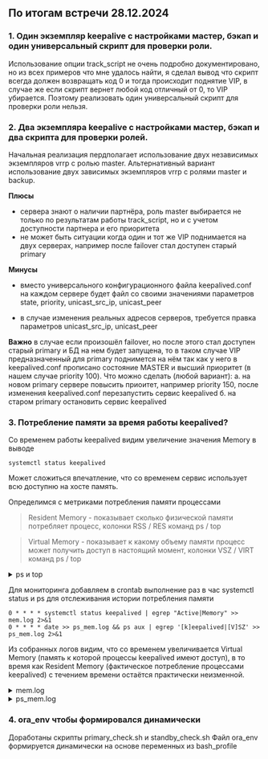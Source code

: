 
## По итогам встречи 28.12.2024
### 1. Один экземпляр keepalive с настройками мастер, бэкап и один универсальный скрипт для проверки роли. 
Использование опции track_script не очень подробно документировано, но из всех примеров что мне удалось найти, я сделал вывод что скрипт всегда должен возвращать код 0 и тогда происходит поднятие VIP, в случае же если скрипт вернет любой код отличный от 0, то VIP убирается. Поэтому реализовать один универсальный скрипт для проверки роли нельзя.

### 2. Два экземпляра keepalive с настройками мастер, бэкап и два скрипта для проверки ролей.
Начальная реализация пердполагает использование двух независимых экземпляров vrrp с ролью master.
Альтернативный вариант использование двух зависимых экземпляров vrrp с ролями master и backup.

**Плюсы** 
* сервера знают о наличии партнёра, роль master выбирается не только по результатам работы track_script, но и с учетом доступности партнера и его приоритета
* не может быть ситуации когда один и тот же VIP поднимается на двух серверах, например после failover стал доступен старый primary

**Минусы**
* вместо универсального конфигурационного файла keepalived.conf на каждом сервере будет файл со своими значениями параметров state, priority, unicast_src_ip, unicast_peer

* в случае изменения реальных адресов серверов, требуется правка параметров unicast_src_ip, unicast_peer

**Важно**
в случае если произошёл failover, но после этого стал доступен старый primary и БД на нем будет запущена, то в таком случае VIP предназначенный для primary поднимется на нём так как у него в keepalived.conf прописано состояние MASTER и высший приоритет (в нашем случае priority 100). 
Что можно сделать (любой вариант): 
а. на новом primary сервере повысить приоитет, например priority 150, после изменения keepalived.conf перезапустить сервис keepalived
б. на старом primary остановить сервис keepalived

### 3. Потребление памяти за время работы keepalived?

Со временем работы keepalived видим увеличение значения Memory в выводе

```shell
systemctl status keepalived
```

Может сложиться впечатление, что со временем сервис использует всю доступню на хосте память.

Определимся с метриками потребления памяти процессами 

> Resident Memory - показывает сколько физической памяти потребляет процесс, колонки RSS / RES команд ps / top 

> Virtual Memory - показывает к какому объему памяти процесс может получить доступ в настоящий момент, колонки VSZ / VIRT команд ps / top

<details><summary>ps и top</summary>

```shell
ps aux | egrep '[k]eepalived|[V]SZ'
```

VSZ - virtual memory size of the process in KiB (1024-byte units)
RSS - resident set size, the non-swapped physical memory that a task has used (in kiloBytes)

```shell
top -o RES -c $(sudo pgrep keepalived | awk '{A = A " -p " $1} END {print A}')
```

VIRT  --  Virtual Memory Size (KiB)
          The  total  amount  of  virtual memory used by the task.  It includes all code, data and shared libraries plus pages that have been swapped out and pages that have been mapped but not used.

RES  --  Resident Memory Size (KiB)
         The non-swapped physical memory a task is using.

SHR  --  Shared Memory Size (KiB)
         The  amount of shared memory available to a task, not all of which is typically resident.  It simply reflects memory that could be potentially shared with other processes.

Соответствие парметров ps и top 
VSZ = VIRT
RSS = RES

</details>

Для мониторинга добавляем в crontab выполнение раз в час systemctl status и ps для отслеживания истории потребления памяти

```shell
0 * * * * systemctl status keepalived | egrep "Active|Memory" >> mem.log 2>&1
0 * * * * date >> ps_mem.log && ps aux | egrep '[k]eepalived|[V]SZ' >> ps_mem.log 2>&1
```

Из собранных логов видим, что со временем увеличивается Virtual Memory (память к которой процессы keepalived имеют доступ), в то время как Resident Memory (фактическое потребление процессами keepalived) с течением времени остаётся практически неизменной.

<details><summary>mem.log</summary>

```shell
for i in {1..7}; do egrep -A1 -m1 "$i day" mem.log; done

   Active: active (running) since Sat 2024-12-28 06:00:26 MSK; 1 day 1h ago
   Memory: 120.6M
   Active: active (running) since Sat 2024-12-28 06:00:26 MSK; 2 days ago
   Memory: 236.9M
   Active: active (running) since Sat 2024-12-28 06:00:26 MSK; 3 days ago
   Memory: 306.1M
   Active: active (running) since Sat 2024-12-28 06:00:26 MSK; 4 days ago
   Memory: 362.6M
   Active: active (running) since Sat 2024-12-28 06:00:26 MSK; 5 days ago
   Memory: 379.8M
   Active: active (running) since Sat 2024-12-28 06:00:26 MSK; 6 days ago
   Memory: 435.3M

for i in {0..7}; do egrep -A1 -m1 "weeks $i day" mem.log; done

   Active: active (running) since Sat 2024-12-28 06:00:26 MSK; 1 weeks 0 days ago
   Memory: 429.2M
   Active: active (running) since Sat 2024-12-28 06:00:26 MSK; 1 weeks 1 days ago
   Memory: 435.5M
   Active: active (running) since Sat 2024-12-28 06:00:26 MSK; 1 weeks 2 days ago
   Memory: 458.0M
   Active: active (running) since Sat 2024-12-28 06:00:26 MSK; 1 weeks 3 days ago
   Memory: 457.6M
   Active: active (running) since Sat 2024-12-28 06:00:26 MSK; 1 weeks 4 days ago
   Memory: 479.6M
   Active: active (running) since Sat 2024-12-28 06:00:26 MSK; 1 weeks 5 days ago
   Memory: 436.1M

```
</details>

<details><summary>ps_mem.log</summary>

```shell
egrep -A4 "09:00:[0-9][0-9] MSK" ps_mem.log | egrep -v "/bin/sh|systemctl"

Sun Dec 29 09:00:01 MSK 2024
USER        PID %CPU %MEM    VSZ   RSS TTY      STAT START   TIME COMMAND
root      23145  0.0  0.0 123032  1836 ?        Ss   Dec28   0:07 /usr/sbin/keepalived -D
--
Mon Dec 30 09:00:01 MSK 2024
USER        PID %CPU %MEM    VSZ   RSS TTY      STAT START   TIME COMMAND
root      23145  0.0  0.0 123032  1836 ?        Ss   Dec28   0:14 /usr/sbin/keepalived -D
root      23146  0.0  0.1 125156  7312 ?        S    Dec28   0:12 /usr/sbin/keepalived -D
root      23147  0.0  0.1 125156  6088 ?        S    Dec28   2:04 /usr/sbin/keepalived -D
--
Tue Dec 31 09:00:01 MSK 2024
USER        PID %CPU %MEM    VSZ   RSS TTY      STAT START   TIME COMMAND
root      23145  0.0  0.0 123032  1836 ?        Ss   Dec28   0:20 /usr/sbin/keepalived -D
root      23146  0.0  0.1 125156  7308 ?        S    Dec28   0:18 /usr/sbin/keepalived -D
root      23147  0.0  0.1 125156  6084 ?        S    Dec28   3:03 /usr/sbin/keepalived -D
--
Wed Jan  1 09:00:01 MSK 2025
USER        PID %CPU %MEM    VSZ   RSS TTY      STAT START   TIME COMMAND
root      23145  0.0  0.0 123032  1688 ?        Ss    2024   0:27 /usr/sbin/keepalived -D
root      23146  0.0  0.1 125156  7084 ?        S     2024   0:25 /usr/sbin/keepalived -D
root      23147  0.0  0.1 125156  5852 ?        S     2024   4:00 /usr/sbin/keepalived -D
--
Thu Jan  2 09:00:01 MSK 2025
USER        PID %CPU %MEM    VSZ   RSS TTY      STAT START   TIME COMMAND
root      23145  0.0  0.0 123032  1688 ?        Ss    2024   0:34 /usr/sbin/keepalived -D
root      23146  0.0  0.1 125156  7084 ?        S     2024   0:31 /usr/sbin/keepalived -D
--
Fri Jan  3 09:00:01 MSK 2025
USER        PID %CPU %MEM    VSZ   RSS TTY      STAT START   TIME COMMAND
root      23145  0.0  0.0 123032  1688 ?        Ss    2024   0:41 /usr/sbin/keepalived -D
root      23146  0.0  0.1 125156  7084 ?        S     2024   0:39 /usr/sbin/keepalived -D
root      23147  0.0  0.1 125156  5852 ?        S     2024   6:00 /usr/sbin/keepalived -D
--
Sat Jan  4 09:00:01 MSK 2025
USER        PID %CPU %MEM    VSZ   RSS TTY      STAT START   TIME COMMAND
root      23145  0.0  0.0 123032  1688 ?        Ss    2024   0:48 /usr/sbin/keepalived -D
root      23146  0.0  0.1 125156  7084 ?        S     2024   0:45 /usr/sbin/keepalived -D
root      23147  0.0  0.1 125156  5852 ?        S     2024   6:57 /usr/sbin/keepalived -D
--
Sun Jan  5 09:00:01 MSK 2025
USER        PID %CPU %MEM    VSZ   RSS TTY      STAT START   TIME COMMAND
root      23145  0.0  0.0 123032  1688 ?        Ss    2024   0:56 /usr/sbin/keepalived -D
root      23146  0.0  0.1 125156  7084 ?        S     2024   0:52 /usr/sbin/keepalived -D
root      23147  0.0  0.1 125156  5876 ?        S     2024   7:54 /usr/sbin/keepalived -D
--
Mon Jan  6 09:00:01 MSK 2025
USER        PID %CPU %MEM    VSZ   RSS TTY      STAT START   TIME COMMAND
root      23145  0.0  0.0 123032  1688 ?        Ss    2024   1:03 /usr/sbin/keepalived -D
root      23146  0.0  0.1 125156  7084 ?        S     2024   1:00 /usr/sbin/keepalived -D
root      23147  0.0  0.1 125156  5876 ?        S     2024   8:53 /usr/sbin/keepalived -D
--
Tue Jan  7 09:00:01 MSK 2025
USER        PID %CPU %MEM    VSZ   RSS TTY      STAT START   TIME COMMAND
root      23145  0.0  0.0 123032  1688 ?        Ss    2024   1:09 /usr/sbin/keepalived -D
root      23146  0.0  0.1 125156  7084 ?        S     2024   1:07 /usr/sbin/keepalived -D
root      23147  0.0  0.1 125156  5876 ?        S     2024   9:53 /usr/sbin/keepalived -D
--
Wed Jan  8 09:00:01 MSK 2025
USER        PID %CPU %MEM    VSZ   RSS TTY      STAT START   TIME COMMAND
root      23145  0.0  0.0 123032  1688 ?        Ss    2024   1:16 /usr/sbin/keepalived -D
root      23146  0.0  0.1 125156  7084 ?        S     2024   1:14 /usr/sbin/keepalived -D
root      23147  0.0  0.1 125156  5876 ?        S     2024  10:55 /usr/sbin/keepalived -D

```
</details>

### 4. ora_env чтобы формировался динамически 
Доработаны скрипты primary_check.sh и standby_check.sh
Файл ora_env формируется динамически на основе переменных из bash_profile